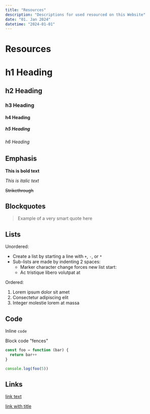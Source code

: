 ```yaml
---
title: "Resources"
description: "Descriptions for used resourced on this Website"
date: "01. Jan 2024"
datetime: "2024-01-01"
---
```


# Resources
# h1 Heading

## h2 Heading

### h3 Heading

#### h4 Heading

##### h5 Heading

###### h6 Heading

## Emphasis

**This is bold text**

_This is italic text_

~~Strikethrough~~

## Blockquotes

> Example of a very smart quote here

## Lists

Unordered:

- Create a list by starting a line with `+`, `-`, or `*`
- Sub-lists are made by indenting 2 spaces:
    - Marker character change forces new list start:
    - Ac tristique libero volutpat at

Ordered:

1. Lorem ipsum dolor sit amet
2. Consectetur adipiscing elit
3. Integer molestie lorem at massa

## Code

Inline `code`

Block code "fences"

```js
const foo = function (bar) {
  return bar++
}

console.log(foo(5))
```

## Links

[link text](http://dev.nodeca.com)

[link with title](http://nodeca.github.io/pica/demo/ 'title text!')